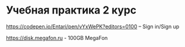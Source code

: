 # Учебная практика 2 курс
https://codepen.io/Entari/pen/vYxWePK?editors=0100 – Sign in/Sign up



https://disk.megafon.ru - 100GB MegaFon
